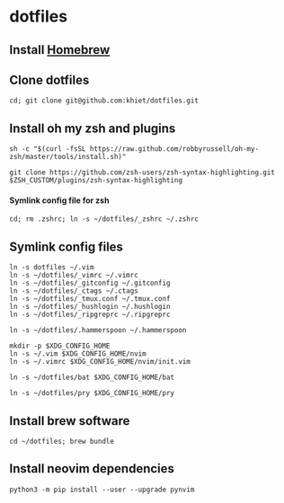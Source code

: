 # dotfiles

## Install [Homebrew](http://brew.sh/index.html)

## Clone dotfiles

```
cd; git clone git@github.com:khiet/dotfiles.git
```

## Install oh my zsh and plugins

```
sh -c "$(curl -fsSL https://raw.github.com/robbyrussell/oh-my-zsh/master/tools/install.sh)"

git clone https://github.com/zsh-users/zsh-syntax-highlighting.git $ZSH_CUSTOM/plugins/zsh-syntax-highlighting
```

#### Symlink config file for zsh

```
cd; rm .zshrc; ln -s ~/dotfiles/_zshrc ~/.zshrc
```

## Symlink config files

```
ln -s dotfiles ~/.vim
ln -s ~/dotfiles/_vimrc ~/.vimrc
ln -s ~/dotfiles/_gitconfig ~/.gitconfig
ln -s ~/dotfiles/_ctags ~/.ctags
ln -s ~/dotfiles/_tmux.conf ~/.tmux.conf
ln -s ~/dotfiles/_hushlogin ~/.hushlogin
ln -s ~/dotfiles/_ripgreprc ~/.ripgreprc

ln -s ~/dotfiles/.hammerspoon ~/.hammerspoon

mkdir -p $XDG_CONFIG_HOME
ln -s ~/.vim $XDG_CONFIG_HOME/nvim
ln -s ~/.vimrc $XDG_CONFIG_HOME/nvim/init.vim

ln -s ~/dotfiles/bat $XDG_CONFIG_HOME/bat

ln -s ~/dotfiles/pry $XDG_CONFIG_HOME/pry
```

## Install brew software

```
cd ~/dotfiles; brew bundle
```

## Install neovim dependencies

```
python3 -m pip install --user --upgrade pynvim
```
